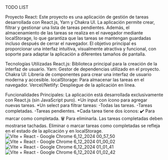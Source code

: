 TODO LIST

Proyecto React: 
Este proyecto es una aplicación de gestión de tareas desarrollada con React.js, Yarn y Chakra UI. La aplicación permite crear, filtrar y gestionar una lista de tareas pendientes. Además, el almacenamiento de las tareas se realiza en el navegador mediante localStorage, lo que garantiza que las tareas se mantengan guardadas incluso después de cerrar el navegador.
El objetivo principal es proporcionar una interfaz intuitiva, visualmente atractiva y funcional, con soporte para adaptar la aplicación a diferentes tamaños de pantalla.

Tecnologías Utilizadas
React.js: Biblioteca principal para la creación de la interfaz de usuario.
Yarn: Gestor de dependencias utilizado en el proyecto.
Chakra UI: Librería de componentes para crear una interfaz de usuario moderna y accesible.
localStorage: Para almacenar las tareas en el navegador.
Vercel/Netlify: Despliegue de la aplicación en línea.

Funcionalidades Principales:
La aplicación está desarrollada exclusivamente con React.js (sin JavaScript puro).
*Un input con ícono para agregar nuevas tareas.
*Un select para filtrar tareas:
-Todas las tareas.
-Tareas completadas.
-Tareas pendientes.
*Cada tarea tiene dos íconos:
✔️ Para marcar como completada.
🗑 Para eliminarla.
Las tareas completadas deben mostrarse tachadas.
Eliminar o marcar tareas como completadas se refleja en el estado de la aplicación y en localStorage.
![Vite + React - Google Chrome 6_12_2024 00_57_50](https://github.com/user-attachments/assets/737ea5c9-20d0-4908-82f3-9f743e5ec04a)
![Vite + React - Google Chrome 6_12_2024 01_00_02](https://github.com/user-attachments/assets/a3c18f0d-9c73-4169-8a04-858d34079bc7)
![Vite + React - Google Chrome 6_12_2024 01_01_41](https://github.com/user-attachments/assets/00323f78-1959-42c4-b3fd-133b4bcf2866)
![Vite + React - Google Chrome 6_12_2024 01_02_42](https://github.com/user-attachments/assets/f75c5c43-bd19-46b7-a7e8-336e6b563896)


